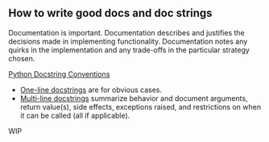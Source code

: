 How to write good docs and doc strings
---

Documentation is important. Documentation describes and justifies the decisions made in implementing functionality. Documentation notes any quirks in the implementation and any trade-offs in the particular strategy chosen.

[Python Docstring Conventions](https://www.python.org/dev/peps/pep-0257/)
  * [One-line docstrings](https://www.python.org/dev/peps/pep-0257/#one-line-docstrings) are for obvious cases.
  * [Multi-line docstrings](https://www.python.org/dev/peps/pep-0257/#multi-line-docstrings) summarize behavior and document arguments, return value(s), side effects, exceptions raised, and restrictions on when it can be called (all if applicable).
  
WIP 
